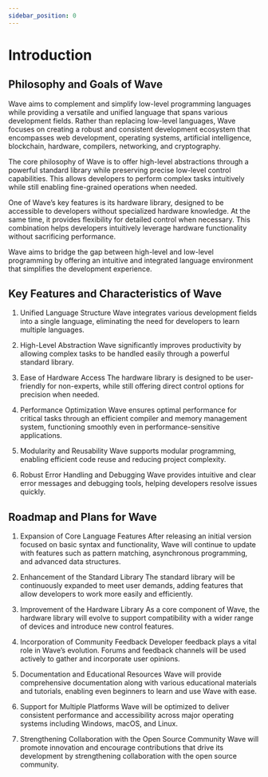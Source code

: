 ```yaml
---
sidebar_position: 0
---
```


# Introduction
## Philosophy and Goals of Wave
Wave aims to complement and simplify low-level programming languages while providing a versatile and unified language that spans various development fields. Rather than replacing low-level languages, Wave focuses on creating a robust and consistent development ecosystem that encompasses web development, operating systems, artificial intelligence, blockchain, hardware, compilers, networking, and cryptography.

The core philosophy of Wave is to offer high-level abstractions through a powerful standard library while preserving precise low-level control capabilities. This allows developers to perform complex tasks intuitively while still enabling fine-grained operations when needed.

One of Wave’s key features is its hardware library, designed to be accessible to developers without specialized hardware knowledge. At the same time, it provides flexibility for detailed control when necessary. This combination helps developers intuitively leverage hardware functionality without sacrificing performance.

Wave aims to bridge the gap between high-level and low-level programming by offering an intuitive and integrated language environment that simplifies the development experience.

## Key Features and Characteristics of Wave
1. Unified Language Structure
Wave integrates various development fields into a single language, eliminating the need for developers to learn multiple languages.

2. High-Level Abstraction
Wave significantly improves productivity by allowing complex tasks to be handled easily through a powerful standard library.

3. Ease of Hardware Access
The hardware library is designed to be user-friendly for non-experts, while still offering direct control options for precision when needed.

4. Performance Optimization
Wave ensures optimal performance for critical tasks through an efficient compiler and memory management system, functioning smoothly even in performance-sensitive applications.

5. Modularity and Reusability
Wave supports modular programming, enabling efficient code reuse and reducing project complexity.

6. Robust Error Handling and Debugging
Wave provides intuitive and clear error messages and debugging tools, helping developers resolve issues quickly.

## Roadmap and Plans for Wave
1. Expansion of Core Language Features
After releasing an initial version focused on basic syntax and functionality, Wave will continue to update with features such as pattern matching, asynchronous programming, and advanced data structures.

2. Enhancement of the Standard Library
The standard library will be continuously expanded to meet user demands, adding features that allow developers to work more easily and efficiently.

3. Improvement of the Hardware Library
As a core component of Wave, the hardware library will evolve to support compatibility with a wider range of devices and introduce new control features.

4. Incorporation of Community Feedback
Developer feedback plays a vital role in Wave’s evolution. Forums and feedback channels will be used actively to gather and incorporate user opinions.

5. Documentation and Educational Resources
Wave will provide comprehensive documentation along with various educational materials and tutorials, enabling even beginners to learn and use Wave with ease.

6. Support for Multiple Platforms
Wave will be optimized to deliver consistent performance and accessibility across major operating systems including Windows, macOS, and Linux.

7. Strengthening Collaboration with the Open Source Community
Wave will promote innovation and encourage contributions that drive its development by strengthening collaboration with the open source community.